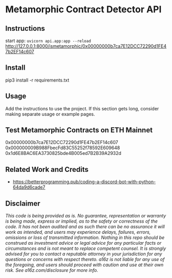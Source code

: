 # Metamorphic Contract Detector API

## Instructions

start app: ```uvicorn api.app:app --reload```
http://127.0.0.1:8000/ismetamorphic/0x00000000b7ca7E12DCC72290d1FE47b2EF14c607

## Install

pip3 install -r requirements.txt

## Usage

Add the instructions to use the project. If this section gets long, consider making separate usage or example pages.

## Test Metamorphic Contracts on ETH Mainnet

0x00000000b7ca7E12DCC72290d1FE47b2EF14c607
0x000000009B988FbecFd83C55252f78592E609648
0x1d6E8BAC6EA3730825bde4B005ed7B2B39A2932d

## Related Work and Credits
- https://betterprogramming.pub/coding-a-discord-bot-with-python-64da9d6cade7


## Disclaimer
_This code is being provided as is. No guarantee, representation or warranty is being made, express or implied, as to the safety or correctness of the code. It has not been audited and as such there can be no assurance it will work as intended, and users may experience delays, failures, errors, omissions or loss of transmitted information. Nothing in this repo should be construed as investment advice or legal advice for any particular facts or circumstances and is not meant to replace competent counsel. It is strongly advised for you to contact a reputable attorney in your jurisdiction for any questions or concerns with respect thereto. a16z is not liable for any use of the foregoing, and users should proceed with caution and use at their own risk. See a16z.com/disclosure for more info._